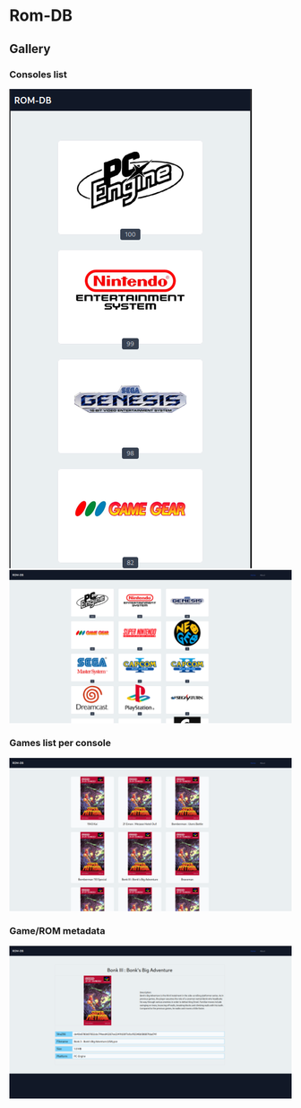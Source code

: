 # Rom-DB

## Gallery

### Consoles list

![consoles_db_mobile](https://github.com/aminerwx/rom_nextjs/blob/main/gallery/consoles_mobile.png?raw=true)
![consoles_db_desktop](https://github.com/aminerwx/rom_nextjs/blob/main/gallery/consoles_desktop.png?raw=true)

### Games list per console

![games_desktop](https://github.com/aminerwx/rom_nextjs/blob/main/gallery/games_desktop.png?raw=true)

### Game/ROM metadata

![game_desktop](https://github.com/aminerwx/rom_nextjs/blob/main/gallery/game_desktop.png?raw=true)
